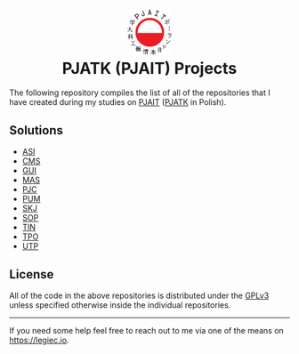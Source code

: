 <h1 align="center">
  <div>
    <img width="80" src="https://raw.githubusercontent.com/bibixx/PJATK/22b9f2f9ea695c9c8e2da79a1e04b79dc9e8871a/logo.svg" alt="" />
  </div>
  PJATK (PJAIT) Projects
</h1>

The following repository compiles the list of all of the repositories that I have created during my studies on [PJAIT](https://www.pja.edu.pl/en/) ([PJATK](https://www.pja.edu.pl/) in Polish).

## Solutions
* [ASI](https://github.com/bibixx/pjatk-ASI)
* [CMS](https://github.com/bibixx/pjatk-CMS)
* [GUI](https://github.com/bibixx/pjatk-GUI)
* [MAS](https://github.com/bibixx/pjatk-MAS)
* [PJC](https://github.com/bibixx/pjatk-PJC)
* [PUM](https://github.com/bibixx/pjatk-PUM)
* [SKJ](https://github.com/bibixx/pjatk-SKJ)
* [SOP](https://github.com/bibixx/pjatk-SOP)
* [TIN](https://github.com/bibixx/pjatk-TIN)
* [TPO](https://github.com/bibixx/pjatk-TPO)
* [UTP](https://github.com/bibixx/pjatk-UTP)

## License
All of the code in the above repositories is distributed under the [GPLv3](./LICENSE.md) unless specified otherwise inside the individual repositories.

---

If you need some help feel free to reach out to me via one of the means on https://legiec.io.

